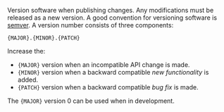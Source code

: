 Version software when publishing changes.
Any modifications must be released as a new version.
A good convention for versioning software is [semver](https://semver.org/).
A version number consists of three components:

```
{MAJOR}.{MINOR}.{PATCH}
```

Increase the:

- `{MAJOR}` version when an incompatible API change is made.
- `{MINOR}` version when a backward compatible *new functionality* is added.
- `{PATCH}` version when a backward compatible *bug fix* is made.

The `{MAJOR}` version 0 can be used when in development.
